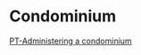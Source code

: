 # Condominium
[PT-Administering a condominium](https://www.condominiodeco.pt/informe-se/artigos/administracao/empresas-administracao-dicas)
